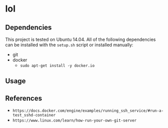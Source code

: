 # lol

## Dependencies

This project is tested on Ubuntu 14.04. All of the following dependencies can be installed with the `setup.sh` script or installed manually:
- git
- docker
	- `sudo apt-get install -y docker.io`

## Usage

## References 

- `https://docs.docker.com/engine/examples/running_ssh_service/#run-a-test_sshd-container`
- `https://www.linux.com/learn/how-run-your-own-git-server`

